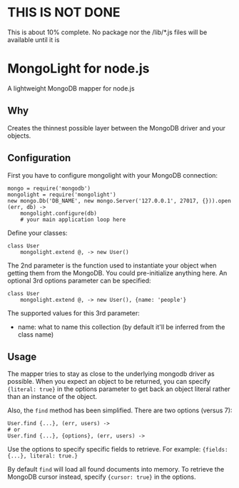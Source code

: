 # THIS IS NOT DONE
This is about 10% complete. No package nor the /lib/*.js files will be available until it is

# MongoLight for node.js
A lightweight MongoDB mapper for node.js

## Why
Creates the thinnest possible layer between the MongoDB driver and your objects.

## Configuration
First you have to configure mongolight with your MongoDB connection:

	mongo = require('mongodb')
	mongolight = require('mongolight')
	new mongo.Db('DB_NAME', new mongo.Server('127.0.0.1', 27017, {})).open (err, db) ->
		mongolight.configure(db)
		# your main application loop here

Define your classes:

	class User
		mongolight.extend @, -> new User()

The 2nd parameter is the function used to instantiate your object when getting them from the MongoDB. You could pre-initialize anything here. An optional 3rd options parameter can be specified:

	class User
		mongolight.extend @, -> new User(), {name: 'people'}

The supported values for this 3rd parameter:
  
* name: what to name this collection (by default it'll be inferred from the class name)

## Usage
The mapper tries to stay as close to the underlying mongodb driver as possible. When you expect an object to be returned, you can specify `{literal: true}` in the options parameter to get back an object literal rather than an instance of the object.

Also, the `find` method has been simplified. There are two options (versus 7):

	User.find {...}, (err, users) ->
	# or
	User.find {...}, {options}, (err, users) ->

Use the options to specify specific fields to retrieve. For example: `{fields: {...}, literal: true.}`

By default `find` will load all found documents into memory. To retrieve the MongoDB cursor instead, specify `{cursor: true}` in the options.
